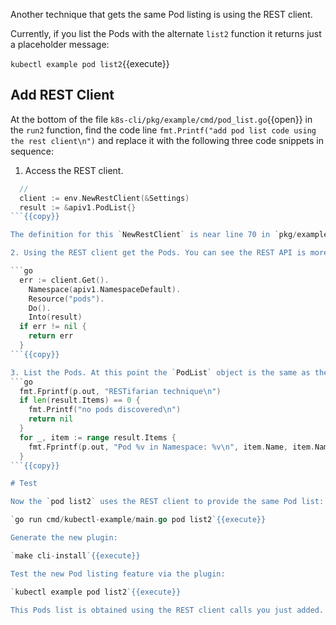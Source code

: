 Another technique that gets the same Pod listing is using the REST client. 

Currently, if you list the Pods with the alternate `list2` function it returns just a placeholder message:

`kubectl example pod list2`{{execute}}

## Add REST Client

At the bottom of the file `k8s-cli/pkg/example/cmd/pod_list.go`{{open}} in the `run2` function, find the code line `fmt.Printf("add pod list code using the rest client\n")` and replace it with the following three code snippets in sequence:

1. Access the REST client.
```go
  // 
  client := env.NewRestClient(&Settings)
  result := &apiv1.PodList{}
```{{copy}}

The definition for this `NewRestClient` is near line 70 in `pkg/example/env/environment.go`{{open}}.

2. Using the REST client get the Pods. You can see the REST API is more generic and is coded using the builder pattern:

```go
  err := client.Get().
    Namespace(apiv1.NamespaceDefault).
    Resource("pods").
    Do().
    Into(result)
  if err != nil {
	return err
  }
```{{copy}}

3. List the Pods. At this point the `PodList` object is the same as the list in first `run` function and can be listed the same way:
```go
  fmt.Fprintf(p.out, "RESTifarian technique\n")
  if len(result.Items) == 0 {
    fmt.Printf("no pods discovered\n")
    return nil
  }
  for _, item := range result.Items {
    fmt.Fprintf(p.out, "Pod %v in Namespace: %v\n", item.Name, item.Namespace)
  }
```{{copy}}

# Test

Now the `pod list2` uses the REST client to provide the same Pod list:

`go run cmd/kubectl-example/main.go pod list2`{{execute}}

Generate the new plugin:

`make cli-install`{{execute}}

Test the new Pod listing feature via the plugin:

`kubectl example pod list2`{{execute}}

This Pods list is obtained using the REST client calls you just added.
